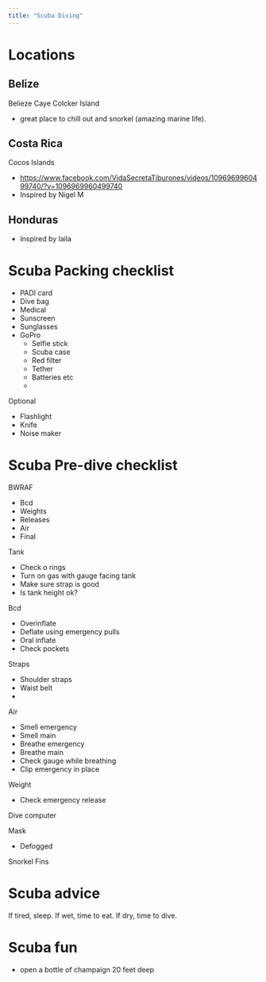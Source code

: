 ```yaml
---
title: "Scuba Diving"
---
```


# Locations

## Belize
Belieze Caye Colcker Island
- great place to chill out and snorkel (amazing marine life).

## Costa Rica
Cocos Islands
- https://www.facebook.com/VidaSecretaTiburones/videos/1096969960499740/?v=1096969960499740
- Inspired by Nigel M

## Honduras
- Inspired by laila


# Scuba Packing checklist
- PADI card
- Dive bag
- Medical
- Sunscreen
- Sunglasses
- GoPro
    - Selfie stick
    - Scuba case
    - Red filter
    - Tether
    - Batteries etc
    - 
Optional
- Flashlight
- Knife
- Noise maker

# Scuba Pre-dive checklist

BWRAF
- Bcd
- Weights
- Releases
- Air
- Final

Tank
- Check o rings
- Turn on gas with gauge facing tank
- Make sure strap is good
- Is tank height ok?

Bcd
- Overinflate
- Deflate using emergency pulls
- Oral inflate
- Check pockets

Straps
- Shoulder straps
- Waist belt
- 

Air
- Smell emergency
- Smell main
- Breathe emergency
- Breathe main
- Check gauge while breathing
- Clip emergency in place


Weight
- Check emergency release

Dive computer

Mask
- Defogged

Snorkel
Fins

# Scuba advice

If tired, sleep. If wet, time to eat. If dry, time to dive. 


# Scuba fun
- open a bottle of champaign 20 feet deep